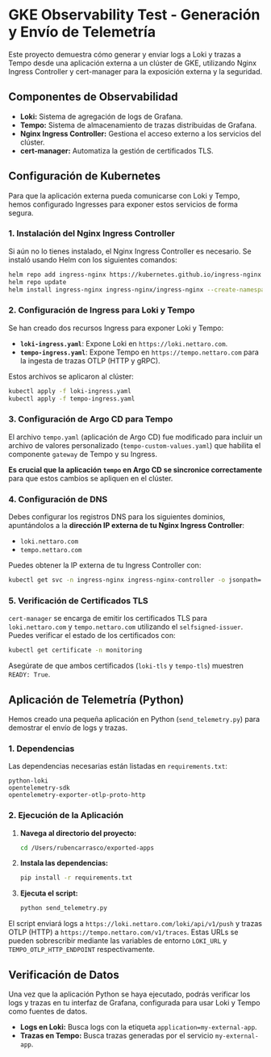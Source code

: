 # GKE Observability Test - Generación y Envío de Telemetría

Este proyecto demuestra cómo generar y enviar logs a Loki y trazas a Tempo desde una aplicación externa a un clúster de GKE, utilizando Nginx Ingress Controller y cert-manager para la exposición externa y la seguridad.

## Componentes de Observabilidad

*   **Loki:** Sistema de agregación de logs de Grafana.
*   **Tempo:** Sistema de almacenamiento de trazas distribuidas de Grafana.
*   **Nginx Ingress Controller:** Gestiona el acceso externo a los servicios del clúster.
*   **cert-manager:** Automatiza la gestión de certificados TLS.

## Configuración de Kubernetes

Para que la aplicación externa pueda comunicarse con Loki y Tempo, hemos configurado Ingresses para exponer estos servicios de forma segura.

### 1. Instalación del Nginx Ingress Controller

Si aún no lo tienes instalado, el Nginx Ingress Controller es necesario. Se instaló usando Helm con los siguientes comandos:

```bash
helm repo add ingress-nginx https://kubernetes.github.io/ingress-nginx
helm repo update
helm install ingress-nginx ingress-nginx/ingress-nginx --create-namespace --namespace ingress-nginx
```

### 2. Configuración de Ingress para Loki y Tempo

Se han creado dos recursos Ingress para exponer Loki y Tempo:

*   **`loki-ingress.yaml`**: Expone Loki en `https://loki.nettaro.com`.
*   **`tempo-ingress.yaml`**: Expone Tempo en `https://tempo.nettaro.com` para la ingesta de trazas OTLP (HTTP y gRPC).

Estos archivos se aplicaron al clúster:

```bash
kubectl apply -f loki-ingress.yaml
kubectl apply -f tempo-ingress.yaml
```

### 3. Configuración de Argo CD para Tempo

El archivo `tempo.yaml` (aplicación de Argo CD) fue modificado para incluir un archivo de valores personalizado (`tempo-custom-values.yaml`) que habilita el componente `gateway` de Tempo y su Ingress.

**Es crucial que la aplicación `tempo` en Argo CD se sincronice correctamente** para que estos cambios se apliquen en el clúster.

### 4. Configuración de DNS

Debes configurar los registros DNS para los siguientes dominios, apuntándolos a la **dirección IP externa de tu Nginx Ingress Controller**:

*   `loki.nettaro.com`
*   `tempo.nettaro.com`

Puedes obtener la IP externa de tu Ingress Controller con:

```bash
kubectl get svc -n ingress-nginx ingress-nginx-controller -o jsonpath='{.status.loadBalancer.ingress[0].ip}'
```

### 5. Verificación de Certificados TLS

`cert-manager` se encarga de emitir los certificados TLS para `loki.nettaro.com` y `tempo.nettaro.com` utilizando el `selfsigned-issuer`. Puedes verificar el estado de los certificados con:

```bash
kubectl get certificate -n monitoring
```

Asegúrate de que ambos certificados (`loki-tls` y `tempo-tls`) muestren `READY: True`.

## Aplicación de Telemetría (Python)

Hemos creado una pequeña aplicación en Python (`send_telemetry.py`) para demostrar el envío de logs y trazas.

### 1. Dependencias

Las dependencias necesarias están listadas en `requirements.txt`:

```
python-loki
opentelemetry-sdk
opentelemetry-exporter-otlp-proto-http
```

### 2. Ejecución de la Aplicación

1.  **Navega al directorio del proyecto:**
    ```bash
    cd /Users/rubencarrasco/exported-apps
    ```
2.  **Instala las dependencias:**
    ```bash
    pip install -r requirements.txt
    ```
3.  **Ejecuta el script:**
    ```bash
    python send_telemetry.py
    ```

El script enviará logs a `https://loki.nettaro.com/loki/api/v1/push` y trazas OTLP (HTTP) a `https://tempo.nettaro.com/v1/traces`. Estas URLs se pueden sobrescribir mediante las variables de entorno `LOKI_URL` y `TEMPO_OTLP_HTTP_ENDPOINT` respectivamente.

## Verificación de Datos

Una vez que la aplicación Python se haya ejecutado, podrás verificar los logs y trazas en tu interfaz de Grafana, configurada para usar Loki y Tempo como fuentes de datos.

*   **Logs en Loki:** Busca logs con la etiqueta `application=my-external-app`.
*   **Trazas en Tempo:** Busca trazas generadas por el servicio `my-external-app`.